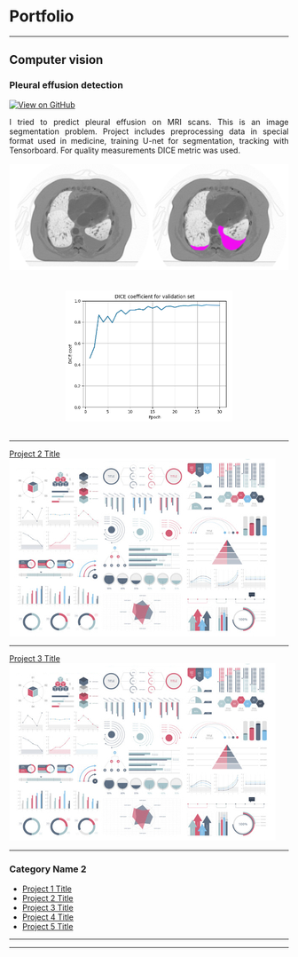 # Portfolio

---

## Computer vision

### Pleural effusion detection

[![View on GitHub](https://img.shields.io/badge/GitHub-View_on_GitHub-blue?logo=GitHub)](https://github.com/LtvnSergey/Pleural-Effusion-Detection)

<div style="text-align: justify"> I tried to predict pleural effusion on MRI scans. This is an image segmentation problem. Project includes preprocessing data in special format used in medicine,  training U-net for segmentation, tracking with Tensorboard. For quality measurements DICE metric was used.    </div>
<br>
<center><img src="images/pleural_1.png"/></center>
<br>
<br>
<center><img src="images/pleural_2.png" width="300"/></center>
<br>

---
[Project 2 Title](/pdf/sample_presentation.pdf)
<img src="images/dummy_thumbnail.jpg?raw=true"/>

---
[Project 3 Title](http://example.com/)
<img src="images/dummy_thumbnail.jpg?raw=true"/>

---

### Category Name 2

- [Project 1 Title](http://example.com/)
- [Project 2 Title](http://example.com/)
- [Project 3 Title](http://example.com/)
- [Project 4 Title](http://example.com/)
- [Project 5 Title](http://example.com/)

---




---
